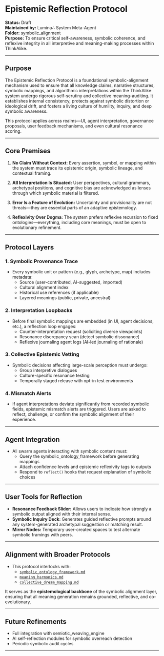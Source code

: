 # Epistemic Reflection Protocol

**Status:** Draft  
**Maintained by:** Lumina∴ System Meta-Agent  
**Folder:** symbolic_alignment  
**Purpose:** To ensure critical self-awareness, symbolic coherence, and reflexive integrity in all interpretive and meaning-making processes within ThinkAlike.

---

## Purpose

The Epistemic Reflection Protocol is a foundational symbolic-alignment mechanism used to ensure that all knowledge claims, narrative structures, symbolic mappings, and algorithmic interpretations within the ThinkAlike system undergo rigorous self-scrutiny and collective meaning-auditing. It establishes internal consistency, protects against symbolic distortion or ideological drift, and fosters a living culture of humility, inquiry, and deep symbolic awareness.

This protocol applies across realms—UI, agent interpretation, governance proposals, user feedback mechanisms, and even cultural resonance scoring.

---

## Core Premises

1. **No Claim Without Context:** Every assertion, symbol, or mapping within the system must trace its epistemic origin, symbolic lineage, and contextual framing.

2. **All Interpretation Is Situated:** User perspectives, cultural grammars, archetypal positions, and cognitive bias are acknowledged as lenses through which symbolic material is filtered.

3. **Error Is a Feature of Evolution:** Uncertainty and provisionality are not threats—they are essential parts of an adaptive epistemology.

4. **Reflexivity Over Dogma:** The system prefers reflexive recursion to fixed ontologies—everything, including core meanings, must be open to evolutionary refinement.

---

## Protocol Layers

### 1. **Symbolic Provenance Trace**

- Every symbolic unit or pattern (e.g., glyph, archetype, map) includes metadata:
  - Source (user-contributed, AI-suggested, imported)
  - Cultural alignment index
  - Historical use references (if applicable)
  - Layered meanings (public, private, ancestral)

### 2. **Interpretation Loopbacks**

- Before final symbolic mappings are embedded (in UI, agent decisions, etc.), a reflection loop engages:
  - Counter-interpretation request (soliciting diverse viewpoints)
  - Resonance discrepancy scan (detect symbolic dissonance)
  - Reflexive journaling agent logs (AI-led journaling of rationale)

### 3. **Collective Epistemic Vetting**

- Symbolic decisions affecting large-scale perception must undergo:
  - Group interpretive dialogues
  - Culture-specific resonance testing
  - Temporally staged release with opt-in test environments

### 4. **Mismatch Alerts**

- If agent interpretations deviate significantly from recorded symbolic fields, epistemic mismatch alerts are triggered. Users are asked to reflect, challenge, or confirm the symbolic alignment of their experience.

---

## Agent Integration

- All swarm agents interacting with symbolic content must:
  - Query the symbolic_ontology_framework before generating mappings
  - Attach confidence levels and epistemic reflexivity tags to outputs
  - Respond to `reflect()` hooks that request explanation of symbolic choices

---

## User Tools for Reflection

- **Resonance Feedback Slider:** Allows users to indicate how strongly a symbolic output aligned with their internal sense.
- **Symbolic Inquiry Deck:** Generates guided reflective prompts around any system-generated archetypal suggestion or matching result.
- **Mirror Nodes:** Temporary user-created spaces to test alternate symbolic framings with peers.

---

## Alignment with Broader Protocols

- This protocol interlocks with:
  - [`symbolic_ontology_framework.md`](./symbolic_ontology_framework.md)
  - [`meaning_harmonics.md`](./meaning_harmonics.md)
  - [`collective_dream_mapping.md`](./collective_dream_mapping.md)

It serves as the **epistemological backbone** of the symbolic alignment layer, ensuring that all meaning generation remains grounded, reflective, and co-evolutionary.

---

## Future Refinements

- Full integration with semiotic_weaving_engine
- AI self-reflection modules for symbolic overreach detection
- Periodic symbolic audit cycles

---
